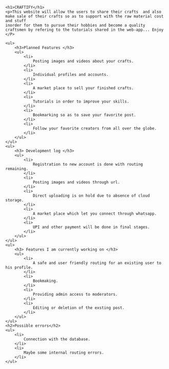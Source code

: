 
    <h1>CRAFTIFY</h1>
    <p>This website will allow the users to share their crafts  and also make sale of their crafts so as to support with the raw material cost and stuff 
    inorder for them to pursue their hobbies and become a quality craftsmen by refering to the tutorials shared in the web-app... Enjoy </P>
    
    <ul>
        <h3>Planned Features </h3>
        <ul>
            <li>
                Posting images and videos about your crafts.
            </li>
            <li>
                Individual profiles and accounts.
            </li>
            <li>
                A market place to sell your finished crafts.
            </li>    
            <li>
                Tutorials in order to improve your skills.
            </li>
            <li>
                Bookmarking so as to save your favorite post.
            </li>
            <li>
                Follow your favorite creators from all over the globe.
            </li>
        </ul>
    </ul>
    <ul>
        <h3> Development log </h3>
        <ul>
            <li>
                Registration to new account is done with routing remaining.
            </li>
            <li>
                Posting images and videos through url.
            </li>
            <li>
                Direct uploading is on hold due to absence of cloud storage.
            </li>
            <li>
                A market place which let you connect through whatsapp.
            </li>    
            <li>
                UPI and other payment will be done in final stages.
            </li>
        </ul>
    </ul>
    <ul>
        <h3> Features I am currently working on </h3>
        <ul>
            <li>
                A safe and user friendly routing for an existing user to his profile.
            </li>
            <li>
                Bookmaking.
            </li>
            <li>
                Providing admin access to moderators.
            </li>
            <li>
                Editing or deletion of the exsting post.
            </li>
        </ul>
    </ul>
    <h2>Possible errors</h2> 
    <ul>
        <li>
            Connection with the database.
        </li>
        <li>
            Maybe some internal routing errors.
        </li>
    </ul>
